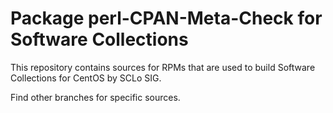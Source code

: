 # Package perl-CPAN-Meta-Check for Software Collections

This repository contains sources for RPMs that are used
to build Software Collections for CentOS by SCLo SIG.

Find other branches for specific sources.
